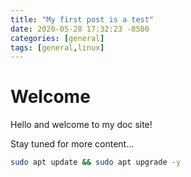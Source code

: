 ```yaml
---
title: "My first post is a test"
date: 2020-05-28 17:32:23 -0500
categories: [general]
tags: [general,linux] 
---
```


# Welcome

Hello and welcome to my doc site!

Stay tuned for more content...

```bash
sudo apt update && sudo apt upgrade -y
```